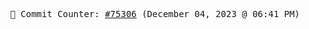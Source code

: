 <p align="center">
    <samp>
        📮 Commit Counter: <a href="https://github.com/Javascript-void0/Javascript-void0/commits/main">#75306</a> (December 04, 2023 @ 06:41 PM)
    </samp>
</p>